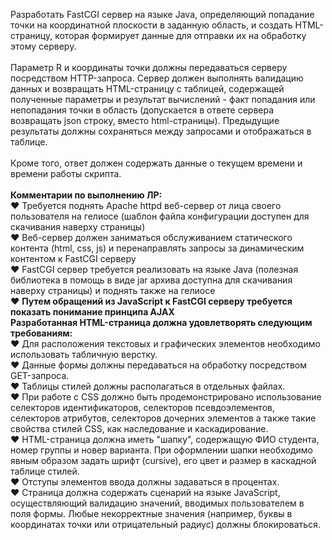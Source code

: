 Разработать FastCGI сервер на языке Java, определяющий попадание точки на координатной плоскости в заданную область, и создать HTML-страницу, которая формирует данные для отправки их на обработку этому серверу.<br>
<br>
Параметр R и координаты точки должны передаваться серверу посредством HTTP-запроса. Сервер должен выполнять валидацию данных и возвращать HTML-страницу с таблицей, содержащей полученные параметры и результат вычислений - факт попадания или непопадания точки в область (допускается в ответе сервера возвращать json строку, вместо html-страницы). Предыдущие результаты должны сохраняться между запросами и отображаться в таблице.<br>
<br>
Кроме того, ответ должен содержать данные о текущем времени и времени работы скрипта.<br>
<br>
**Комментарии по выполнению ЛР:** <br>
♥ Требуется поднять Apache httpd веб-сервер от лица своего пользователя на гелиосе (шаблон файла конфигурации доступен для скачивания наверху страницы)<br>
♥ Веб-сервер должен заниматься обслуживанием статического контента (html, css, js) и перенаправлять запросы за динамическим контентом к FastCGI серверу<br>
♥ FastCGI сервер требуется реализовать на языке Java (полезная библиотека в помощь в виде jar архива доступна для скачивания наверху страницы) и поднять также на гелиосе<br>
♥ **Путем обращений из JavaScript к FastCGI серверу требуется показать понимание принципа AJAX** <br>
**Разработанная HTML-страница должна удовлетворять следующим требованиям:** <br>
♥ Для расположения текстовых и графических элементов необходимо использовать табличную верстку.<br>
♥ Данные формы должны передаваться на обработку посредством GET-запроса.<br>
♥ Таблицы стилей должны располагаться в отдельных файлах.<br>
♥ При работе с CSS должно быть продемонстрировано использование селекторов идентификаторов, селекторов псевдоэлементов, селекторов атрибутов, селекторов дочерних элементов а также такие свойства стилей CSS, как наследование и каскадирование. <br>
♥ HTML-страница должна иметь "шапку", содержащую ФИО студента, номер группы и новер варианта. При оформлении шапки необходимо явным образом задать шрифт (cursive), его цвет и размер в каскадной таблице стилей. <br>
♥ Отступы элементов ввода должны задаваться в процентах.<br>
♥ Страница должна содержать сценарий на языке JavaScript, осуществляющий валидацию значений, вводимых пользователем в поля формы. Любые некорректные значения (например, буквы в координатах точки или отрицательный радиус) должны блокироваться.<br>
